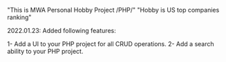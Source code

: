"This is MWA Personal Hobby Project /PHP/"
"Hobby is US top companies ranking"

2022.01.23:
Added following features:

1- Add a UI to your PHP project for all CRUD operations.
2- Add a search ability to your PHP project.